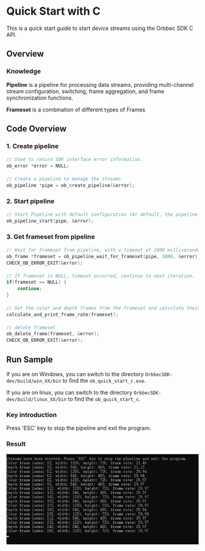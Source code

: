 # Quick Start with C

This is a quick start guide to start device streams using the Orbbec SDK C API.

## Overview

### Knowledge

**Pipeline** is a pipeline for processing data streams, providing multi-channel stream configuration, switching, frame aggregation, and frame synchronization functions.

**Frameset** is a combination of different types of Frames

## Code Overview

### 1. Create pipeline

```c
// Used to return SDK interface error information.
ob_error *error = NULL;

// Create a pipeline to manage the streams
ob_pipeline *pipe = ob_create_pipeline(&error);
```

### 2. Start pipeline

```c
// Start Pipeline with default configuration (At default, the pipeline will start with the color and depth streams)
ob_pipeline_start(pipe, &error);
```

### 3. Get frameset from pipeline

```c
// Wait for frameset from pipeline, with a timeout of 1000 milliseconds.
ob_frame *frameset = ob_pipeline_wait_for_frameset(pipe, 1000, &error);
CHECK_OB_ERROR_EXIT(&error);

// If frameset is NULL, timeout occurred, continue to next iteration.
if(frameset == NULL) {
    continue;
}

// Get the color and depth frames from the frameset and calculate their frame rate.
calculate_and_print_frame_rate(frameset);

// delete frameset
ob_delete_frame(frameset, &error);
CHECK_OB_ERROR_EXIT(&error);
```

## Run Sample

If you are on Windows, you can switch to the directory `OrbbecSDK-dev/build/win_XX/bin` to find the `ob_quick_start_c.exe`.

If you are on linux, you can switch to the directory `OrbbecSDK-dev/build/linux_XX/bin` to find the `ob_quick_start_c`.

### Key introduction

Press 'ESC' key to stop the pipeline and exit the program.

### Result

![Quick_Start_C](/docs/resource/quick_start_c.png)
